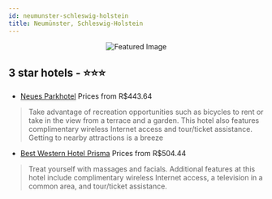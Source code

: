 ```yaml
---
id: neumunster-schleswig-holstein
title: Neumünster, Schleswig-Holstein
---
```


<center><img src="https://i.travelapi.com/hotels/27000000/26700000/26695400/26695393/3ca35f86_z.jpg" alt="Featured Image" /></center>


##  3 star hotels - ⭐️⭐️⭐️

-    [Neues Parkhotel](https://us.hurb.com/hotels/neumunster/neues-parkhotel-JNP-JP210612?cmp=18055) Prices from R$443.64
   > Take advantage of recreation opportunities such as bicycles to rent or take in the view from a terrace and a garden. This hotel also features complimentary wireless Internet access and tour/ticket assistance. Getting to nearby attractions is a breeze
-    [Best Western Hotel Prisma](https://us.hurb.com/hotels/neumunster/best-western-hotel-prisma-JNP-JP224631?cmp=18055) Prices from R$504.44
   > Treat yourself with massages and facials. Additional features at this hotel include complimentary wireless Internet access, a television in a common area, and tour/ticket assistance.
